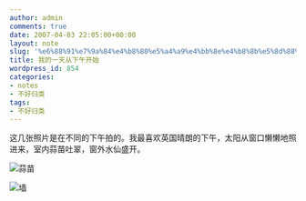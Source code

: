 ```yaml
---
author: admin
comments: true
date: 2007-04-03 22:05:00+00:00
layout: note
slug: '%e6%88%91%e7%9a%84%e4%b8%80%e5%a4%a9%e4%bb%8e%e4%b8%8b%e5%8d%88%e5%bc%80%e5%a7%8b'
title: 我的一天从下午开始
wordpress_id: 854
categories:
- notes
- 不好归类
tags:
- 不好归类
---
```


这几张照片是在不同的下午拍的。我最喜欢英国晴朗的下午，太阳从窗口懒懒地照进来，室内蒜苗吐翠，窗外水仙盛开。

![蒜苗](http://farm1.static.flickr.com/174/445324756_55b11b55b0_m.jpg)

![墙](http://farm1.static.flickr.com/222/445328935_38129bb065_m.jpg)
